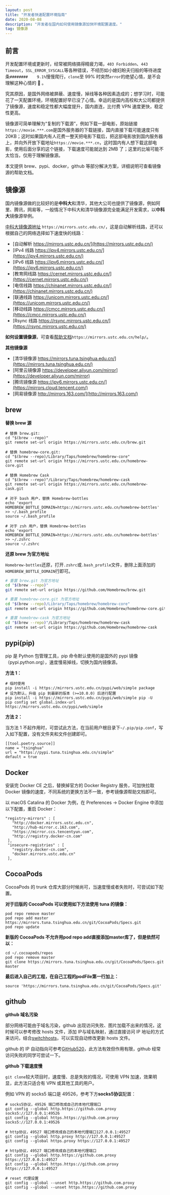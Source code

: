 ```yaml
---
layout: post
title: "开发者快速配置环境指南"
date: 2020-08-08
description: "开发者在国内如何使用镜像源加快环境配置速度。"
tag: 镜像源
--- 
```


## 前言

开发配置环境或更新时，经常被网络搞得精疲力竭，`403 Forbidden`、`443 Timeout`，`SSL_ERROR_SYSCALL`等各种错误，不经历如小媳妇盼夫归般的等待进度条`########    9.1%`慢慢爬行，`clone`至 99% 时突然`error`的绝望心情，是不会理解这种心情的 😤 。

究其原因，是国外网络被屏蔽、速度慢，掉线等各种因素造成的；想学习时，可能花了一天配置环境，环境配置好早已没了心情。幸运的是国内高校和大公司都提供了镜像源，速度和稳定性都大幅度提升，国内直连，比付费 VPN 速度更快，稳定性更高。

镜像源可简单理解为“复制的下载源”，例如下载一部电影，原始链接`https://movie.***.com`是国外服务器的下载链接，国内直接下载可能速度只有 20KB；这时如果国内有人花费一整天把电影下载后，把这部电影放到国内服务器上，并向外开放下载地址`https://movie.***.cn`，这时国内有人想下载这部电影，使用后面分享的这个链接，下载速度可能就达到 2MB 了；这里的比喻可能不太恰当，仅用于理解镜像源。

本文提供 brew、pypi、docker，github 等部分解决方案，详细说明可查看镜像源的帮助文档。

## 镜像源

国内镜像源做的比较好的是**中科大**和清华，其他大公司也提供了镜像源，例如阿里、腾讯，网易等，一般情况下中科大和清华镜像源完全能满足开发需求，以**中科大**镜像源举例。

[中科大镜像源地址](https://mirrors.ustc.edu.cn/) `https://mirrors.ustc.edu.cn/`，这是自动解析线路，还可以根据自己的网络选择如下速度快的线路：

* [自动解析 https://mirrors.ustc.edu.cn/](https://mirrors.ustc.edu.cn/)
* [IPv4 线路 https://ipv4.mirrors.ustc.edu.cn/](https://ipv4.mirrors.ustc.edu.cn/)
* [IPv6 线路 https://ipv6.mirrors.ustc.edu.cn/](https://ipv6.mirrors.ustc.edu.cn/)
* [教育网线路 https://cernet.mirrors.ustc.edu.cn/](https://cernet.mirrors.ustc.edu.cn/)
* [电信线路 https://chinanet.mirrors.ustc.edu.cn/](https://chinanet.mirrors.ustc.edu.cn/)
* [联通线路 https://unicom.mirrors.ustc.edu.cn/](https://unicom.mirrors.ustc.edu.cn/)
* [移动线路 https://cmcc.mirrors.ustc.edu.cn/](https://cmcc.mirrors.ustc.edu.cn/)
* [Rsync 线路 https://rsync.mirrors.ustc.edu.cn/](https://rsync.mirrors.ustc.edu.cn/)

**如何设置镜像源**，可查看[帮助文档](https://mirrors.ustc.edu.cn/help/)`https://mirrors.ustc.edu.cn/help/`。

**其他镜像源**

* [清华镜像源 https://mirrors.tuna.tsinghua.edu.cn/](https://mirrors.tuna.tsinghua.edu.cn/)
* [阿里云镜像源 https://developer.aliyun.com/mirror](https://developer.aliyun.com/mirror)
* [腾讯镜像源 https://ipv6.mirrors.ustc.edu.cn/](https://mirrors.cloud.tencent.com/)
* [网易镜像源 http://mirrors.163.com/](http://mirrors.163.com/)

## brew

**替换 brew 源**

```shell
# 替换 brew.git:
cd "$(brew --repo)"
git remote set-url origin https://mirrors.ustc.edu.cn/brew.git

# 替换 homebrew-core.git:
cd "$(brew --repo)/Library/Taps/homebrew/homebrew-core"
git remote set-url origin https://mirrors.ustc.edu.cn/homebrew-core.git

# 替换 Homebrew Cask
cd "$(brew --repo)"/Library/Taps/homebrew/homebrew-cask
git remote set-url origin https://mirrors.ustc.edu.cn/homebrew-cask.git

# 对于 bash 用户，替换 Homebrew-bottles
echo 'export HOMEBREW_BOTTLE_DOMAIN=https://mirrors.ustc.edu.cn/homebrew-bottles' >> ~/.bash_profile
source ~/.bash_profile

# 对于 zsh 用户，替换 Homebrew-bottles
echo 'export HOMEBREW_BOTTLE_DOMAIN=https://mirrors.ustc.edu.cn/homebrew-bottles' >> ~/.zshrc
source ~/.zshrc
```

**还原 brew 为官方地址**

`Homebrew-bottles`还原，打开`.zshrc`或`.bash_profile`文件，删除上面添加的`HOMEBREW_BOTTLE_DOMAIN`行即可。

```sh
# 重置 brew.git 为官方地址
cd "$(brew --repo)"
git remote set-url origin https://github.com/Homebrew/brew.git

# 重置 homebrew-core.git 为官方地址
cd "$(brew --repo)/Library/Taps/homebrew/homebrew-core"
git remote set-url origin https://github.com/Homebrew/homebrew-core.git

# 重置 homebrew-cask 为官方地址
cd "$(brew --repo)"/Library/Taps/homebrew/homebrew-cask
git remote set-url origin https://github.com/Homebrew/homebrew-cask
```

## pypi(pip)

pip 是 Python 包管理工具，pip 命令默认使用的是国外的 pypi 镜像（pypi.python.org），速度慢易掉线，切换为国内镜像源。

**方法 1：**

```shell
# 临时使用
pip install -i https://mirrors.ustc.edu.cn/pypi/web/simple package
# 设为默认，升级 pip 到最新的版本 (>=10.0.0) 后进行配置
pip install -i https://mirrors.ustc.edu.cn/pypi/web/simple pip -U
pip config set global.index-url https://mirrors.ustc.edu.cn/pypi/web/simple
```

**方法 2：**

当方法 1 不起作用时，可尝试此方法，在当前用户根目录下`~/.pip/pip.conf`，写入如下配置，没有文件夹和文件创建即可。

```shell
[[tool.poetry.source]]
name = "tsinghua"
url = "https://pypi.tuna.tsinghua.edu.cn/simple"
default = true
```

## Docker

安装完 Docker CE 之后，替换掉官方的 Docker Registry 服务，可加快拉取 Docker 镜像的速度，不同系统的更换方法不一致，参考镜像源帮助文档即可。

以 macOS Catalina 的 Docker 为例，在 Preferences -> Docker Engine 中添加以下配置，重启 Docker：

```shell
"registry-mirrors" : [
   "http://docker.mirrors.ustc.edu.cn",
   "http://hub-mirror.c.163.com",
   "https://mirror.ccs.tencentyun.com",
   "http://registry.docker-cn.com"
 ],
 "insecure-registries" : [
   "registry.docker-cn.com",
   "docker.mirrors.ustc.edu.cn"
 ],
```

## CocoaPods

CocoaPods 的 trunk 仓库大部分时候尚可，当速度慢或者失败时，可尝试如下配置。

**对于旧版的 CocoaPods 可以使用如下方法使用 tuna 的镜像：**

```shell
pod repo remove master
pod repo add master https://mirrors.tuna.tsinghua.edu.cn/git/CocoaPods/Specs.git
pod repo update
```

**新版的 CocoaPods 不允许用pod repo add直接添加master库了，但是依然可以：**

```shell
cd ~/.cocoapods/repos 
pod repo remove master
git clone https://mirrors.tuna.tsinghua.edu.cn/git/CocoaPods/Specs.git master
```

**最后进入自己的工程，在自己工程的podFile第一行加上：**

```shell
source 'https://mirrors.tuna.tsinghua.edu.cn/git/CocoaPods/Specs.git'
```

## github

**github 域名污染**

部分网络可能由于域名污染，github 出现访问失败、图片加载不出来的情况，这时候可以参考修改 hosts 文件，添加 IP与域名映射，通过直接访问 IP 地址的方式来访问，结合[switchhosts](https://github.com/oldj/SwitchHosts)，可以实现自动修改更新 hosts 文件。

github 的 IP 自动指向可参考[GitHub520](https://github.com/521xueweihan/GitHub520)，此方法有效但作用有限，github 经常访问失败的同学可尝试一下。

**github 下载速度慢**

`git clone`较大项目时，速度慢、总是失败的情况，可使用 VPN 加速，效果明显，此方法只适合有 VPN 或其他工具的用户。

例如 VPN 的 socks5 端口是 49526，参考下方**socks5协议**配置：

```shell
# socks5协议，49526 端口修改成自己的本地代理端口
git config --global http.https://github.com.proxy socks5://127.0.0.1:49526
git config --global https.https://github.com.proxy socks5://127.0.0.1:49526

# http协议，49527 端口修改成自己的本地代理端口127.0.0.1:49527
git config --global http.proxy http://127.0.0.1:49527
git config --global https.proxy https://127.0.0.1:49527

# http协议，49527 端口修改成自己的本地代理端口
git config --global http.https://github.com.proxy https://127.0.0.1:49527
git config --global https.https://github.com.proxy https://127.0.0.1:49527

# reset 代理设置
git config --global --unset http.https://github.com.proxy
git config --global --unset https.https://github.com.proxy
```

